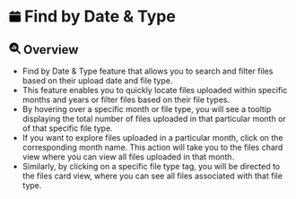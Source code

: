 # <img src="https://raw.githubusercontent.com/vishaldhole173/pro-stream-documentation/main/fontawesome/svgs/solid/calendar.svg" width="20" height="20"> Find by Date & Type

## <img src="https://raw.githubusercontent.com/vishaldhole173/pro-stream-documentation/main/fontawesome/svgs/solid/magnifying-glass-chart.svg" width="20" height="20"> Overview

* Find by Date & Type feature that allows you to search and filter files based on their upload date and file type.
* This feature enables you to quickly locate files uploaded within specific months and years or filter files based on their file types.
* By hovering over a specific month or file type, you will see a tooltip displaying the total number of files uploaded in that particular month or of that specific file type.
* If you want to explore files uploaded in a particular month, click on the corresponding month name. This action will take you to the files chard view where you can view all files uploaded in that month.
* Similarly, by clicking on a specific file type tag, you will be directed to the files card view, where you can see all files associated with that file type.
